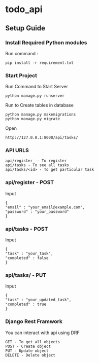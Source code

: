 # todo_api


## Setup Guide

### Install Required Python modules
Run command : 
```
pip install -r requirement.txt
```

### Start Project 
Run Command to Start Server
```
python manage.py runserver
```
Run to Create tables in database
```
python manage.py makemigrations
python manage.py migrate
```

Open 
```
http://127.0.0.1:8000/api/tasks/
```

### API URLS
```
api/register  - To register 
api/tasks - To see all tasks
api/tasks/<id> - To get particular task
```

### api/register - POST
Input
```
{
"email" : "your_email@example.com",
"password" : "your_password"
}
```

### api/tasks - POST
Input
```
{
"task" : "your_task",
"completed" : false
}
```

### api/tasks/<id> - PUT
Input
```
{
"task" : "your_updated_task",
"completed" : true
}
```

### Django Rest Framwork 

You can interact with api using DRF
```
GET - To get all objects
POST - Create object
PUT - Update object
DELETE - Delete object
```
